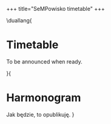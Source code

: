 +++
title="SeMPowisko timetable"
+++

\duallang{
# Timetable

To be announced when ready.

}{
# Harmonogram

Jak będzie, to opublikuję.
}
